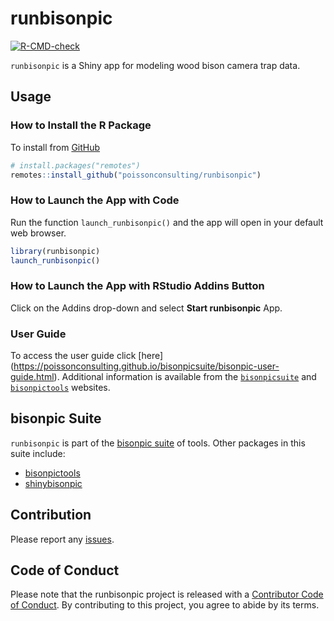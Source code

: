 
# runbisonpic

<!-- badges: start -->

[![R-CMD-check](https://github.com/poissonconsulting/runbisonpic/actions/workflows/R-CMD-check.yaml/badge.svg)](https://github.com/poissonconsulting/runbisonpic/actions/workflows/R-CMD-check.yaml)
<!-- badges: end -->

`runbisonpic` is a Shiny app for modeling wood bison camera trap data.

## Usage

### How to Install the R Package

To install from
[GitHub](https://github.com/poissonconsulting/runbisonpic)

``` r
# install.packages("remotes")
remotes::install_github("poissonconsulting/runbisonpic")
```

### How to Launch the App with Code

Run the function `launch_runbisonpic()` and the app will open in your
default web browser.

``` r
library(runbisonpic)
launch_runbisonpic()
```

### How to Launch the App with RStudio Addins Button

Click on the Addins drop-down and select **Start runbisonpic** App.

### User Guide

To access the user guide click \[here\]
(<https://poissonconsulting.github.io/bisonpicsuite/bisonpic-user-guide.html>).
Additional information is available from the
[`bisonpicsuite`](https://poissonconsulting.github.io/bisonpicsuite/)
and
[`bisonpictools`](https://poissonconsulting.github.io/bisonpictools/)
websites.

## bisonpic Suite

`runbisonpic` is part of the [bisonpic
suite](https://github.com/poissonconsulting/bisonpicsuite) of tools.
Other packages in this suite include:

- [bisonpictools](https://github.com/poissonconsulting/bisonpictools)
- [shinybisonpic](https://github.com/poissonconsulting/shinybisonpic)

## Contribution

Please report any
[issues](https://github.com/poissonconsulting/runbisonpic/issues).

## Code of Conduct

Please note that the runbisonpic project is released with a [Contributor
Code of
Conduct](https://contributor-covenant.org/version/2/1/CODE_OF_CONDUCT.html).
By contributing to this project, you agree to abide by its terms.
